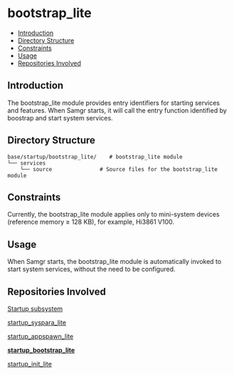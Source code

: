 # bootstrap\_lite<a name="EN-US_TOPIC_0000001082300996"></a>

-   [Introduction](#section469617221261)
-   [Directory Structure](#section1464106163817)
-   [Constraints](#section12212842173518)
-   [Usage](#section1483211215513)
-   [Repositories Involved](#section641143415335)

## Introduction<a name="section469617221261"></a>

The bootstrap\_lite module provides entry identifiers for starting services and features. When Samgr starts, it will call the entry function identified by boostrap and start system services.

## Directory Structure<a name="section1464106163817"></a>

```
base/startup/bootstrap_lite/    # bootstrap_lite module
└── services
    └── source               # Source files for the bootstrap_lite module
```

## Constraints<a name="section12212842173518"></a>

Currently, the bootstrap\_lite module applies only to mini-system devices \(reference memory ≥ 128 KB\), for example, Hi3861 V100.

## Usage<a name="section1483211215513"></a>

When Samgr starts, the bootstrap\_lite module is automatically invoked to start system services, without the need to be configured.

## Repositories Involved<a name="section641143415335"></a>

[Startup subsystem](https://gitee.com/openharmony/docs/blob/master/en/readme/startup.md)

[startup\_syspara\_lite](https://gitee.com/openharmony/startup_syspara_lite/blob/master/README.md)

[startup\_appspawn\_lite](https://gitee.com/openharmony/startup_appspawn_lite/blob/master/README.md)

**[startup\_bootstrap\_lite](https://gitee.com/openharmony/startup_bootstrap_lite/blob/master/README.md)**

[startup\_init\_lite](https://gitee.com/openharmony/startup_init_lite/blob/master/README.md)

